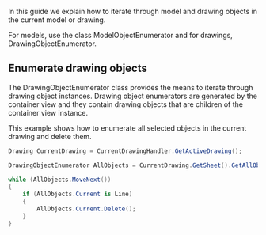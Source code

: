 In this guide we explain how to iterate through model and drawing objects in the current model or drawing.

For models, use the class ModelObjectEnumerator and for drawings, DrawingObjectEnumerator.

## Enumerate drawing objects
The DrawingObjectEnumerator class provides the means to iterate through drawing object instances. Drawing object enumerators are generated by the container view and they contain drawing objects that are children of the container view instance.

This example shows how to enumerate all selected objects in the current drawing and delete them.

```csharp
Drawing CurrentDrawing = CurrentDrawingHandler.GetActiveDrawing();

DrawingObjectEnumerator AllObjects = CurrentDrawing.GetSheet().GetAllObjects();

while (AllObjects.MoveNext())
{
    if (AllObjects.Current is Line)
    {
        AllObjects.Current.Delete();
    }
}
```
